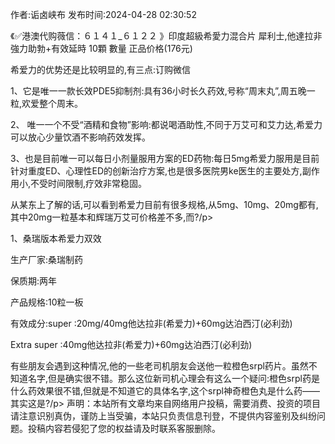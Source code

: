 <p>作者:诟卤峡布 发布时间:2024-04-28 02:30:52</p>
<p>《✅港澳代购薇信：６１４１_６１２２ 》印度超級希愛力混合片 犀利士,他達拉非 強力助勃+有效延時 10顆 數量 正品价格(176元) </p>
									<p>希爱力的优势还是比较明显的,有三点:订购微信</p><p></p><p>1、它是唯一一款长效PDE5抑制剂:具有36小时长久药效,号称“周末丸”,周五晚一粒,欢爱整个周末。</p><p></p><p>2、 唯一一个不受“酒精和食物”影响:都说喝酒助性,不同于万艾可和艾力达,希爱力可以放心少量饮酒不影响药效发挥。</p><p></p><p>3、也是目前唯一可以每日小剂量服用方案的ED药物:每日5mg希爱力服用是目前针对重度ED、心理性ED的创新治疗方案,也是很多医院男ke医生的主要处方,副作用小,不受时间限制,疗效非常稳固。</p><p></p><p>从某东上了解的话,可以看到希爱力目前有很多规格,从5mg、10mg、20mg都有,其中20mg一粒基本和辉瑞万艾可价格差不多,而?/p><p></p><p>1、桑瑞版本希爱力双效</p><p></p><p></p><p>生产厂家:桑瑞制药</p><p></p><p>保质期:两年</p><p></p><p>产品规格:10粒一板</p><p></p><p>有效成分:super :20mg/40mg他达拉非(希爱力)+60mg达泊西汀(必利劲)</p><p></p><p>Extra super :40mg他达拉非(希爱力)+60mg达泊西汀(必利劲)</p><p></p><p>有些朋友会遇到这种情况,他的一些老司机朋友会送他一粒橙色srpl药片。虽然不知道名字,但是确实很不错。那么这位新司机心理会有这么一个疑问:橙色srpl药是什么药效果很不错,但就是不知道它的具体名字,这个srpl神奇橙色丸是什么药——其实这是?/p>				声明：本站所有文章均来自网络用户投稿，需要消费、投资的项目请注意识别真伪，谨防上当受骗，本站只负责信息刊登，不提供内容鉴别及纠纷问题。投稿内容若侵犯了您的权益请及时联系客服删除。				
